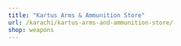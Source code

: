 ```yaml
---
title: "Kartus Arms & Ammunition Store"
url: /karachi/kartus-arms-and-ammunition-store/
shop: weapons
---
```

